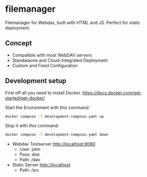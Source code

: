 # filemanager

Filemanager for Webdav, built with HTML and JS. Perfect for static deployment.

## Concept

- Compatible with most WebDAV servers
- Standalaone and Cloud-Integrated Deployment
- Custom and Fixed Configuration

## Development setup

First off all you need to install Docker.
<https://docs.docker.com/get-started/get-docker/>

Start the Environment with this command:

```bash
docker compose -f development-compose.yaml up
```

Stop it with this command:

```bash
docker compose -f development-compose.yaml down
```

- Webdav Testserver <http://localhost:8080>
	- User: john
	- Pass: doe
	- Path: /dav
- Static Server <http://localhost>
	- Path: /src